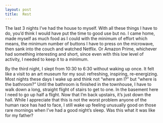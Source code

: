 ```yaml
---
layout: post
title:  Rest
---
```

The last 3 nights I’ve had the house to myself. With all these things I have to do, you’d think I would have put the time to good use but no. I came home, made myself as much food as I could with the minimum of effort which means, the minimum number of buttons I have to press on the microwave, then sank into the couch and watched Netflix. Or Amazon Prime, whichever had something interesting and short, since even with this low level of activity, I needed to keep it to a minimum. 

By the third night, I slept from 10:30 to 6:30 without waking up once. It felt like a visit to an art museum for my soul: refreshing, inspiring, re-energizing. Most nights these days I wake up and think not “where am I?” but “where is the bathroom?” Until the bathroom is finished in the townhouse, I have to walk down a long, straight flight of stairs to get to one. In the basement here I need to go up half a flight. Now that I’m back upstairs, it’s just down the hall. While I appreciate that this is not the worst problem anyone of the human race has had to face, I still wake up feeling unusually good on those rare mornings when I’ve had a good night’s sleep. Was this what it was like for my father? 
